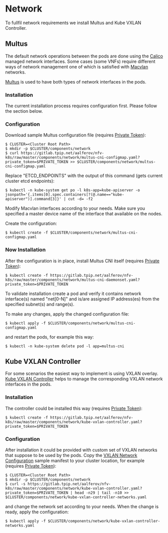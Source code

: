 # Network

To fullfil network requirements we install Multus and Kube VXLAN Controller.

## Multus

The default network operations between the pods are done using the [Calico]
managed network interfaces. Some cases (some VNFs) require different ways of
network management one of which is satisfied with [Macvlan] networks.

[Multus] is used to have both types of network interfaces in the pods.

### Installation

The current installation process requires configuration first. Please follow
the section below.

### Configuration

Download sample Multus configuration file (requires [Private Token]):

```
$ CLUSTER=<Cluster Root Path>
$ mkdir -p $CLUSTER/components/network
$ curl https://gitlab.tpip.net/aalferov/nfv-k8s/raw/master/components/network/multus-cni-configmap.yaml?private_token=$PRIVATE_TOKEN >> $CLUSTER/components/network/multus-cni-configmap.yaml
```

Replace "ETCD_ENDPOINTS" with the output of this command (gets current cluster
etcd endpoints):

```
$ kubectl -n kube-system get po -l k8s-app=kube-apiserver -o jsonpath='{.items[0].spec.containers[?(@.name=="kube-apiserver")].command[3]}' | cut -d= -f2
```

Modify Macvlan interfaces according to your needs. Make sure you specified
a master device name of the interface that available on the nodes.

Create the configuration:

```
$ kubectl create -f $CLUSTER/components/network/multus-cni-configmap.yaml
```

### Now Installation

After the configuration is in place, install Multus CNI itself
(requires [Private Token]):

```
$ kubectl create -f https://gitlab.tpip.net/aalferov/nfv-k8s/raw/master/components/network/multus-cni-daemonset.yaml?private_token=$PRIVATE_TOKEN
```

To validate installation create a pod and verify it contains network
interface(s) named "net[0-N]" and is/are assigned IP address(es) from the
specified subnet(s) and range(s).

To make any changes, apply the changed configuration file:

```
$ kubectl apply -f $CLUSTER/components/network/multus-cni-configmap.yaml
```

and restart the pods, for example this way:

```
$ kubectl -n kube-system delete pod -l app=multus-cni
```

## Kube VXLAN Controller

For some scenarios the easiest way to implement is using VXLAN overlay. [Kube
VXLAN Controller] helps to manage the corresponding VXLAN network interfaces in
the pods.

### Installation

The controller could be installed this way (requires [Private Token]):

```
$ kubectl create -f https://gitlab.tpip.net/aalferov/nfv-k8s/raw/master/components/network/kube-vxlan-controller.yaml?private_token=$PRIVATE_TOKEN
```

### Configuration

After installation it could be provided with custom set of VXLAN networks that
suppose to be used by the pods. Copy the [VXLAN Network Configuration] sample
manifest to your cluster location, for example (requires [Private Token]):

```
$ CLUSTER=<Cluster Root Path>
$ mkdir -p $CLUSTER/components/network
$ curl -s https://gitlab.tpip.net/aalferov/nfv-k8s/raw/master/components/network/kube-vxlan-controller.yaml?private_token=$PRIVATE_TOKEN | head -n29 | tail -n10 >> $CLUSTER/components/network/kube-vxlan-controller-networks.yaml
```

and change the network set according to your needs. When the change is ready,
apply the configuration:

```
$ kubectl apply -f $CLUSTER/components/network/kube-vxlan-controller-networks.yaml
```

<!-- Links -->

[Calico]: https://www.projectcalico.org
[Multus]: https://github.com/intel/multus-cni
[Macvlan]: https://docs.docker.com/network/macvlan
[Kube VXLAN Controller]: http://github.com/openvnf/kube-vxlan-controller

[VXLAN Network Configuration]: ../../components/network/kube-vxlan-controller.yaml#L20-29

[Private Token]: ../gitlab_private_token.md
